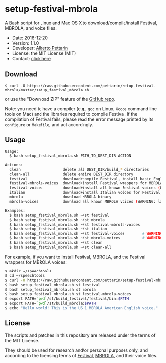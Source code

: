 # setup-festival-mbrola

A Bash script for Linux and Mac OS X to download/compile/install Festival, MBROLA, and voice files.

* Date: 2016-12-20
* Version: 1.1.0
* Developer: [Alberto Pettarin](http://www.albertopettarin.it/)
* License: the MIT License (MIT)
* Contact: [click here](http://www.albertopettarin.it/contact.html)


## Download

```
$ curl -O https://raw.githubusercontent.com/pettarin/setup-festival-mbrola/master/setup_festival_mbrola.sh
```

or use the "Download ZIP" feature of the
[GitHub repo](https://github.com/pettarin/setup-festival-mbrola/).

Note: you need to have a compiler
(e.g., ``gcc`` on Linux, ``Xcode`` command line tools on Mac)
and the libraries required to compile Festival.
If the compilation of Festival fails, please read the error message
printed by its ``configure`` or ``Makefile``,
and act accordingly.


## Usage

```bash
Usage:
  $ bash setup_festival_mbrola.sh PATH_TO_DEST_DIR ACTION

Actions:
  clean                   delete all DEST_DIR/build_* directories
  clean-all               delete entire DEST_DIR directory
  festival                download+compile Festival, install basic English voices
  festival-mbrola-voices  download+install Festival wrappers for MBROLA
  festival-voices         download+install all known Festival voices (WARNING: large download)
  italian                 download+install Italian voices for Festival, including wrappers for MBROLA
  mbrola                  download MBROLA binary
  mbrola-voices           download all known MBROLA voices (WARNING: large download)

Examples:
  $ bash setup_festival_mbrola.sh ~/st festival
  $ bash setup_festival_mbrola.sh ~/st mbrola
  $ bash setup_festival_mbrola.sh ~/st festival-mbrola-voices
  $ bash setup_festival_mbrola.sh ~/st italian
  $ bash setup_festival_mbrola.sh ~/st festival-voices        # WARNING: large download
  $ bash setup_festival_mbrola.sh ~/st mbrola-voices          # WARNING: large download
  $ bash setup_festival_mbrola.sh ~/st clean
  $ bash setup_festival_mbrola.sh ~/st clean-all
```

For example, if you want to install Festival, MBROLA,
and the Festival wrappers for MBROLA voices:

```bash
$ mkdir ~/speechtools
$ cd ~/speechtools
$ curl -O https://raw.githubusercontent.com/pettarin/setup-festival-mbrola/master/setup_festival_mbrola.sh
$ bash setup_festival_mbrola.sh st festival
$ bash setup_festival_mbrola.sh st mbrola
$ bash setup_festival_mbrola.sh st festival-mbrola-voices
$ export PATH=`pwd`/st/build_festival/festival/bin:$PATH
$ export PATH=`pwd`/st/build_mbrola:$PATH
$ echo "Hello world! This is the US 1 MBROLA American English voice." | text2wave -eval "(voice_us1_mbrola)" -o /tmp/out.us1_mbrola.wav
```


## License

The scripts and patches in this repository
are released under the terms of the MIT License.

They should be used for research and/or personal purposes only,
and according to the licensing terms of
[Festival](http://www.cstr.ed.ac.uk/projects/festival/),
[MBROLA](http://tcts.fpms.ac.be/synthesis/mbrola.html),
and their voice files.
